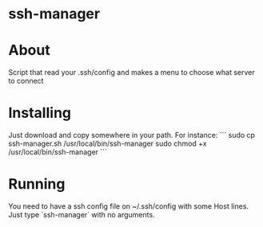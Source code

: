 # ssh-manager
<h1>About</h1>
Script that read your .ssh/config and makes a menu to choose what server to connect

<h1>Installing</h1>
Just download and copy somewhere in your path. For instance:
```
sudo cp ssh-manager.sh /usr/local/bin/ssh-manager
sudo chmod +x /usr/local/bin/ssh-manager
```

<h1>Running</h1>
You need to have a ssh config file on ~/.ssh/config with some Host lines.
Just type `ssh-manager` with no arguments.
